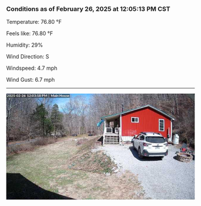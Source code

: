 ### Conditions as of February 26, 2025 at 12:05:13 PM CST 

Temperature: 76.80 &deg;F

Feels like: 76.80 &deg;F

Humidity: 29%

Wind Direction: S

Windspeed: 4.7 mph

Wind Gust: 6.7 mph

---

<img src="./images/latest.jpeg"/>

